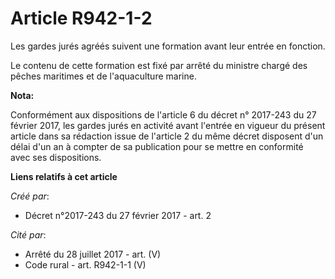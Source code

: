 # Article R942-1-2

Les gardes jurés agréés suivent une formation avant leur entrée en fonction. 

Le contenu de cette formation est fixé par arrêté du ministre chargé des pêches maritimes et de l'aquaculture marine.

**Nota:**

Conformément aux dispositions de l'article 6 du décret n° 2017-243 du 27 février 2017, les gardes jurés en activité avant
l'entrée en vigueur du présent article dans sa rédaction issue de l'article 2 du même décret disposent d'un délai d'un an à
compter de sa publication pour se mettre en conformité avec ses dispositions.

**Liens relatifs à cet article**

_Créé par_:

  - Décret n°2017-243 du 27 février 2017 - art. 2

_Cité par_:

  - Arrêté du 28 juillet 2017 - art. (V)
  - Code rural - art. R942-1-1 (V)
